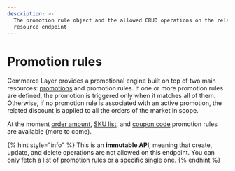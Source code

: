 ```yaml
---
description: >-
  The promotion rule object and the allowed CRUD operations on the related
  resource endpoint
---
```


# Promotion rules

Commerce Layer provides a promotional engine built on top of two main resources: [promotions](https://docs.commercelayer.io/api/resources/promotions) and promotion rules. If one or more promotion rules are defined, the promotion is triggered only when it matches all of them. Otherwise, if no promotion rule is associated with an active promotion, the related discount is applied to all the orders of the market in scope.

At the moment [order amount](https://docs.commercelayer.io/api/resources/order\_amount\_promotion\_rules), [SKU list](https://docs.commercelayer.io/api/resources/sku\_list\_promotion\_rules), and [coupon code](https://docs.commercelayer.io/api/resources/coupon\_codes\_promotion\_rules) promotion rules are available (more to come).

{% hint style="info" %}
This is an **immutable API**, meaning that create, update, and delete operations are not allowed on this endpoint. You can only fetch a list of promotion rules or a specific single one.
{% endhint %}
